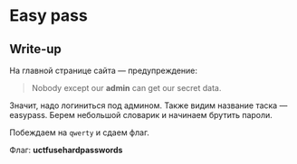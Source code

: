 # Easy pass

## Write-up

На главной странице сайта — предупреждение: 

> Nobody except our **admin** can get our secret data.

Значит, надо логиниться под админом. Также видим название таска — easypass. Берем небольшой словарик и начинаем брутить пароли.

Побеждаем на `qwerty` и сдаем флаг.

Флаг: **uctfusehardpasswords**

